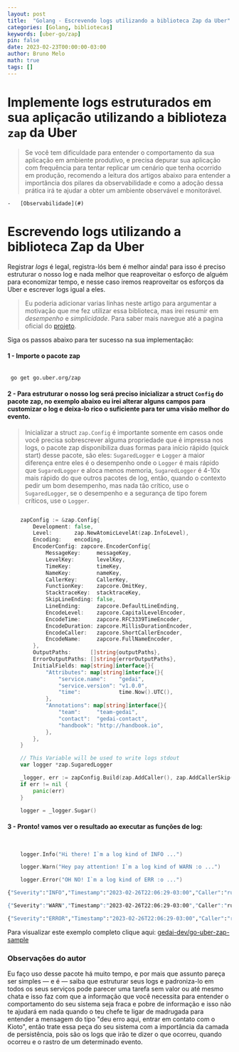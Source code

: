 ```yaml
---
layout: post
title:  "Golang - Escrevendo logs utilizando a biblioteca Zap da Uber"
categories: [Golang, bibliotecas]
keywords: [uber-go/zap]
pin: false
date: 2023-02-23T00:00:00-03:00
author: Bruno Melo
math: true
tags: []
---
```


# Implemente logs estruturados em sua apliçacão utilizando a biblioteza `zap` da Uber

>Se você tem dificuldade para entender o comportamento da sua aplicação em ambiente produtivo, e precisa depurar sua aplicação com frequência para tentar replicar um cenário que tenha ocorrido em produção, recomendo a leitura dos artigos abaixo para entender a importância dos pilares da observabilidade e como a adoção dessa prática irá te ajudar a obter um ambiente observável e monitorável.

    -   [Observabilidade](#)


# Escrevendo logs utilizando a biblioteca Zap da Uber

Registrar *logs* é legal, registra-lós bem é melhor ainda! para isso é preciso estruturar o nosso log e nada melhor que reaproveitar o esforço de alguém para economizar tempo, e nesse caso iremos reaproveitar os esforços da Uber e escrever logs igual a eles.

>Eu poderia adicionar varias linhas neste artigo para argumentar a motivação que me fez utilizar essa biblioteca, mas irei resumir em *desempenho* e *simplicidade*. Para saber mais navegue até a pagina oficial do [projeto](https://github.com/uber-go/zap).


Siga os passos abaixo para ter sucesso na sua implementação:

#### 1 - Importe o pacote zap

```sh
 
 go get go.uber.org/zap

```

#### 2 - Para estruturar o nosso log será preciso inicializar a struct `Config` do pacote zap, no exemplo abaixo eu irei alterar alguns campos para customizar o log e deixa-lo rico o suficiente para ter uma visão melhor do evento.

>Inicializar a struct `zap.Config` é importante somente em casos onde você precisa sobrescrever alguma propriedade que é impressa nos logs, o pacote zap disponibiliza duas formas para início rápido (quick start) desse pacote, são eles: `SugaredLogger` e `Logger` a maior diferença entre eles é o desempenho onde o `Logger` é mais rápido que `SugaredLogger` e aloca menos memoria, `SugaredLogger` é 4-10x mais rápido do que outros pacotes de log, então, quando o contexto pedir um bom desempenho, mas nada tão crítico, use o `SugaredLogger`, se o desempenho e a segurança de tipo forem críticos, use o `Logger`.

```go

	zapConfig := &zap.Config{
		Development: false,
		Level:       zap.NewAtomicLevelAt(zap.InfoLevel),
		Encoding:    encoding,
		EncoderConfig: zapcore.EncoderConfig{
			MessageKey:     messageKey,
			LevelKey:       levelKey,
			TimeKey:        timeKey,
			NameKey:        nameKey,
			CallerKey:      CallerKey,
			FunctionKey:    zapcore.OmitKey,
			StacktraceKey:  stacktraceKey,
			SkipLineEnding: false,
			LineEnding:     zapcore.DefaultLineEnding,
			EncodeLevel:    zapcore.CapitalLevelEncoder,
			EncodeTime:     zapcore.RFC3339TimeEncoder,
			EncodeDuration: zapcore.MillisDurationEncoder,
			EncodeCaller:   zapcore.ShortCallerEncoder,
			EncodeName:     zapcore.FullNameEncoder,
		},
		OutputPaths:      []string{outputPaths},
		ErrorOutputPaths: []string{errorOutputPaths},
		InitialFields: map[string]interface{}{
			"Attributes": map[string]interface{}{
				"service.name":    "gedai",
				"service.version": "v1.0.0",
				"time":            time.Now().UTC(),
			},
			"Annotations": map[string]interface{}{
				"team":     "team-gedai",
				"contact":  "gedai-contact",
				"handbook": "http://handbook.io",
			},
		},
	}

    // This Variable will be used to write logs stdout
	var logger *zap.SugaredLogger

    _logger, err := zapConfig.Build(zap.AddCaller(), zap.AddCallerSkip(1))
	if err != nil {
		panic(err)
	}

	logger = _logger.Sugar()

```

#### 3 - Pronto! vamos ver o resultado ao executar as funções de log:

```go


	logger.Info("Hi there! I`m a log kind of INFO ...")

	logger.Warn("Hey pay attention! I`m a log kind of WARN :o ...")

	logger.Error("OH NO! I`m a log kind of ERR :o ...")

```

```sh
{"Severity":"INFO","Timestamp":"2023-02-26T22:06:29-03:00","Caller":"runtime/proc.go:250","Body":"Hi there! I`m a log kind of INFO ...","Annotations":{"contact":"gedai-contact","handbook":"http://handbook.io","team":"team-gedai"},"Attributes":{"service.name":"gedai","service.version":"v1.0.0","time":"2023-02-27T01:06:29.654943Z"}}

{"Severity":"WARN","Timestamp":"2023-02-26T22:06:29-03:00","Caller":"runtime/proc.go:250","Body":"Hey pay attention! I`m a log kind of WARN :o ...","Annotations":{"contact":"gedai-contact","handbook":"http://handbook.io","team":"team-gedai"},"Attributes":{"service.name":"gedai","service.version":"v1.0.0","time":"2023-02-27T01:06:29.654943Z"}}

{"Severity":"ERROR","Timestamp":"2023-02-26T22:06:29-03:00","Caller":"runtime/proc.go:250","Body":"OH NO! I`m a log kind of ERR :o ...","Annotations":{"contact":"gedai-contact","handbook":"http://handbook.io","team":"team-gedai"},"Attributes":{"service.name":"gedai","service.version":"v1.0.0","time":"2023-02-27T01:06:29.654943Z"}}

```

Para visualizar este exemplo completo clique aqui: [gedai-dev/go-uber-zap-sample](https://github.com/gedai-dev/go-uber-zap-sample)


### Observações do autor

Eu faço uso desse pacote há muito tempo, e por mais que assunto pareça ser simples — e é — saiba que estruturar seus logs e padroniza-lo em todos os seus serviços pode parecer uma tarefa sem valor ou até mesmo chata e isso faz com que a informação que você necessita para entender o comportamento do seu sistema seja fraca e pobre de informação e isso não te ajudará em nada quando o teu chefe te ligar de madrugada para entender a mensagem do tipo "deu erro aqui, entrar em contato com o Kioto", então trate essa peça do seu sistema com a importância da camada de persistência, pois são os logs que irão te dizer o que ocorreu, quando ocorreu e o rastro de um determinado evento.


